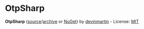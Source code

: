# OtpSharp

**OtpSharp** ([source](https://bitbucket.org/devinmartin/otp-sharp/wiki/Home)/[archive](http://web.archive.org/web/20200805171740/https://bitbucket.org/devinmartin/otp-sharp/wiki/Home) or [NuGet](https://www.nuget.org/packages/OtpSharp/)) by [devinmartin](https://bitbucket.org/devinmartin) - License: [MIT](https://s3.amazonaws.com/OtpSharp/LICENSE.txt)